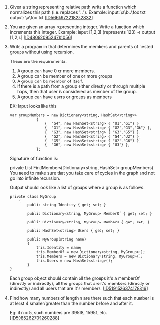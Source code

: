 1.  Given a string representing relative path write a function which normalizes this path (i.e. replaces ".."). 
    Example: 
    input: \a\b\..\foo.txt 
    output: \a\foo.txt [[ID5665972218232832][101]]

2.  You are given an array representing integer. Write a function which increments this integer. 
    Example: input [1,2,3] (represents 123) -> output [1,2,4]  [[ID4809209524781056][102]]
    
3.  Write a program in that determines the members and parents of nested groups without using recursion. 
    
    These are the requirements. 
    
    1. A group can have 0 or more members. 
    2. A group can be member of one or more groups 
    3. A group can be member of itself. 
    4. If there is a path from a group either directly or through multiple hops, then that user is considered as member of the group. 
    5. A group can have users or groups as members 
    
    EX: Input looks like this
    
    ```
    var groupMembers = new Dictionary<string, HashSet<string>>
                {
                    {  "G4", new HashSet<string> { "U1","G1"} },
                    {  "G1", new HashSet<string> { "G2","G3","G6"} },
                    {  "G3", new HashSet<string> { "G3","G5"} },
                    {  "G2", new HashSet<string> { "G4","U2"} },
                    {  "G5", new HashSet<string> { "U2","G6"} },
                    {  "G6", new HashSet<string> { "U3"} },
                };
    ```            
    Signature of function is:
    
    
    private List<MyGroup> FindMembers(Dictionary<string, HashSet<string>> groupMembers)
    You need to make sure that you take care of cycles in the graph and not go into infinite recursion. 
    
    Output should look like a list of groups where a group is as follows.
    
    ```
    private class MyGroup
        {
            public string Identity { get; set; }
    
            public Dictionary<string, MyGroup> MemberOf { get; set; }
    
            public Dictionary<string, MyGroup> Members { get; set; }
    
            public HashSet<string> Users { get; set; }
    
            public MyGroup(string name)
            {
                this.Identity = name;
                this.MemberOf = new Dictionary<string, MyGroup>();
                this.Members = new Dictionary<string, MyGroup>();
                this.Users = new HashSet<string>();
            }
    }
    ```
    Each group object should contain all the groups it's a memberOf (directly or indirectly), all the groups that are it's members (directly or indirectly) and all users that are it's members. [[ID5191526374178816][103]]
    
4.  Find how many numbers of length n are there such that each number is at least 4 smaller/greater than the number before and after it. 
    
    Eg: if n = 5, such numbers are 39518, 15951, etc.  [[ID5085262709260288][104]]
    
[101]:https://github.com/inadram/CrackingCode/tree/master/src/main/Questions/ID5665972218232832
[102]:https://github.com/inadram/CrackingCode/tree/master/src/main/Questions/ID4809209524781056
[103]:https://github.com/inadram/CrackingCode/tree/master/src/main/Questions/ID5191526374178816
[104]:https://github.com/inadram/CrackingCode/tree/master/src/main/Questions/ID5085262709260288
    
